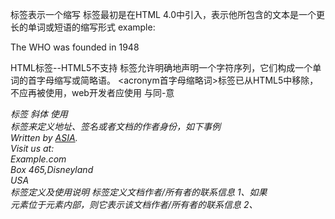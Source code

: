 <abbr>标签表示一个缩写
<abbr>标签最初是在HTML 4.0中引入，表示他所包含的文本是一个更长的单词或短语的缩写形式
example: <p>The <abbr tittle="World Health Organization">WHO</abbr>
was founded in 1948</p>

HTML<acronym>标签--HTML5不支持
<acronym>标签允许明确地声明一个字符序列，它们构成一个单词的首字母缩写或简略语。
<acronym首字母缩略词>标签已从HTML5中移除，不应再被使用，web开发者应使用<abbr>
与<abbr>同-意


<address>标签 斜体
使用<address>标签来定义地址、签名或者文档的作者身份，如下事例
<address>
       Written by 
<a href="mailto:1431086058@qq.com">ASIA</a>.<br>
       Visit us at:<br>
       Example.com<br>
       Box 465,Disneyland<br>
       USA
</address>
标签定义及使用说明
标签定义文档作者/所有者的联系信息
  1、如果<address>元素位于<body>元素内部，则它表示该文档作者/所有者的联系信息
  2、